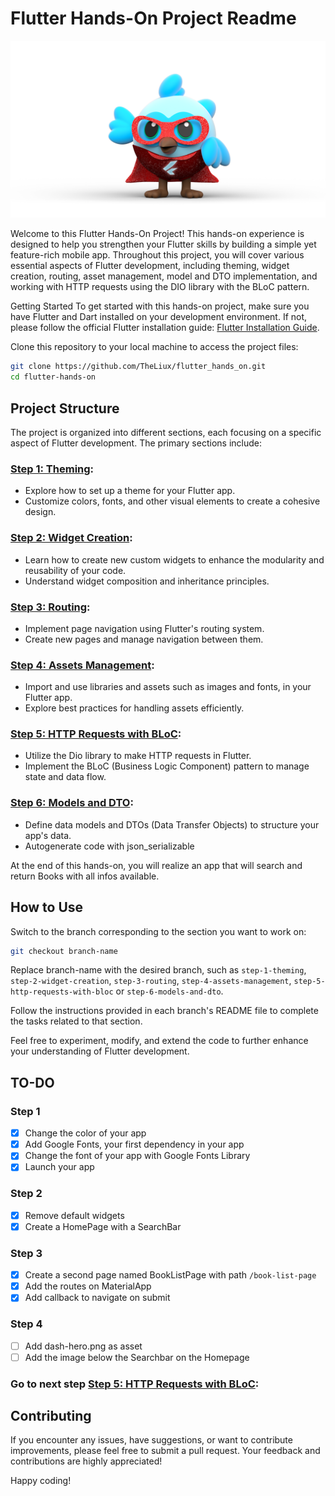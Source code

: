 # Flutter Hands-On Project Readme
![Dash Hero](/assets/dash-hero.png)

Welcome to this Flutter Hands-On Project! 
This hands-on experience is designed to help you strengthen your Flutter skills by building a simple yet feature-rich mobile app. 
Throughout this project, you will cover various essential aspects of Flutter development, including theming, widget creation, routing, asset management, model and DTO implementation, and working with HTTP requests using the DIO library with the BLoC pattern.

Getting Started
To get started with this hands-on project, make sure you have Flutter and Dart installed on your development environment. If not, please follow the official Flutter installation guide: [Flutter Installation Guide](https://docs.flutter.dev/get-started/install).

Clone this repository to your local machine to access the project files:
```bash
git clone https://github.com/TheLiux/flutter_hands_on.git
cd flutter-hands-on
```

## Project Structure
The project is organized into different sections, each focusing on a specific aspect of Flutter development. The primary sections include:

### [Step 1: Theming](https://github.com/TheLiux/flutter_hands_on/tree/step-1-theming):

- Explore how to set up a theme for your Flutter app.
- Customize colors, fonts, and other visual elements to create a cohesive design.
  
### [Step 2: Widget Creation](https://github.com/TheLiux/flutter_hands_on/tree/step-2-widget-creation):

- Learn how to create new custom widgets to enhance the modularity and reusability of your code.
- Understand widget composition and inheritance principles.

### [Step 3: Routing](https://github.com/TheLiux/flutter_hands_on/tree/step-3-routing):

- Implement page navigation using Flutter's routing system.
- Create new pages and manage navigation between them.

###  [Step 4: Assets Management](https://github.com/TheLiux/flutter_hands_on/tree/step-4-assets-management):

- Import and use libraries and assets such as images and fonts, in your Flutter app.
- Explore best practices for handling assets efficiently.

### [Step 5: HTTP Requests with BLoC](https://github.com/TheLiux/flutter_hands_on/tree/step-5-http-requests-with-bloc):

- Utilize the Dio library to make HTTP requests in Flutter.
- Implement the BLoC (Business Logic Component) pattern to manage state and data flow.

### [Step 6: Models and DTO](https://github.com/TheLiux/flutter_hands_on/tree/step-6-models-and-dto):

- Define data models and DTOs (Data Transfer Objects) to structure your app's data.
- Autogenerate code with json_serializable

At the end of this hands-on, you will realize an app that will search and return Books with all infos available.

## How to Use
Switch to the branch corresponding to the section you want to work on:

```bash
git checkout branch-name
```

Replace branch-name with the desired branch, such as `step-1-theming`, `step-2-widget-creation`, `step-3-routing`, `step-4-assets-management`, `step-5-http-requests-with-bloc` or `step-6-models-and-dto`.

Follow the instructions provided in each branch's README file to complete the tasks related to that section.

Feel free to experiment, modify, and extend the code to further enhance your understanding of Flutter development.

## TO-DO
### Step 1
- [X] Change the color of your app
- [X] Add Google Fonts, your first dependency in your app
- [X] Change the font of your app with Google Fonts Library
- [X] Launch your app

### Step 2
- [X] Remove default widgets
- [X] Create a HomePage with a SearchBar

### Step 3
- [X] Create a second page named BookListPage with path `/book-list-page`
- [X] Add the routes on MaterialApp
- [X] Add callback to navigate on submit

### Step 4
- [ ] Add dash-hero.png as asset
- [ ] Add the image below the Searchbar on the Homepage

### Go to next step [Step 5: HTTP Requests with BLoC](https://github.com/TheLiux/flutter_hands_on/tree/step-5-http-requests-with-bloc):

## Contributing
If you encounter any issues, have suggestions, or want to contribute improvements, please feel free to submit a pull request. Your feedback and contributions are highly appreciated!

Happy coding!





